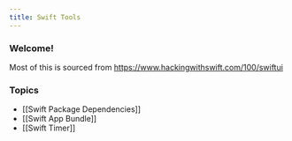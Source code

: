 ```yaml
---
title: Swift Tools
---
```


### Welcome!

Most of this is sourced from https://www.hackingwithswift.com/100/swiftui

### Topics

- [[Swift Package Dependencies]]
- [[Swift App Bundle]]
- [[Swift Timer]]

